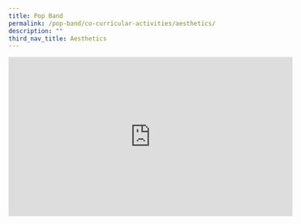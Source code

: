 ```yaml
---
title: Pop Band
permalink: /pop-band/co-curricular-activities/aesthetics/
description: ""
third_nav_title: Aesthetics
---
```

<iframe width="560" height="315" src="https://www.youtube.com/embed/nwZlvgszELM" title="YouTube video player" frameborder="0" allow="accelerometer; autoplay; clipboard-write; encrypted-media; gyroscope; picture-in-picture" allowfullscreen=""></iframe>